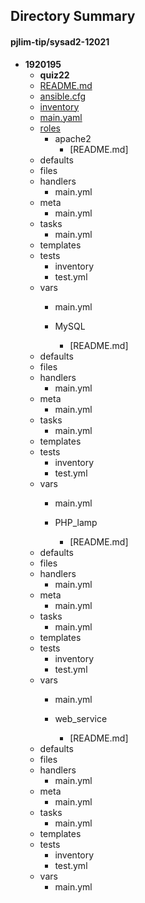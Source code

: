 ## Directory Summary
#### pjlim-tip/sysad2-12021
  * __1920195__  
    * __quiz22__  
    * [README.md](1920195/quiz23/README.md)  
    * [ansible.cfg](1920195/quiz23/ansible.cfg)    
    * [inventory](1920195/quiz23/inventory)   
    * [main.yaml](1920195/quiz23/main.yaml)  
    * [roles](1920195/quiz23/roles)   
      * apache2  
        * [README.md]  
	* defaults  
	* files  
	* handlers  
	  * main.yml  
	* meta  
	  * main.yml  
	* tasks  
	  * main.yml  
	* templates  
	* tests  
	  * inventory    
	  * test.yml  
	* vars  
	  * main.yml  

      * MySQL  
        * [README.md]  
	* defaults  
	* files  
	* handlers  
	  * main.yml  
	* meta  
	  * main.yml  
	* tasks  
	  * main.yml  
	* templates  
	* tests  
	  * inventory  
	  * test.yml  
	* vars  
	  * main.yml  

      * PHP_lamp  
        * [README.md] 
	* defaults  
	* files  
	* handlers 
	  * main.yml 
	* meta  
	  * main.yml  
	* tasks  
	  * main.yml 
	* templates  
	* tests  
	  * inventory  
	  * test.yml  
	* vars  
	  * main.yml  

      * web_service  
        * [README.md] 
	* defaults   
	* files 
	* handlers  
	  * main.yml  
	* meta  
	  * main.yml  
	* tasks  
	  * main.yml  
	* templates  
	* tests  
	  * inventory  
	  * test.yml  
	* vars 
	  * main.yml  
